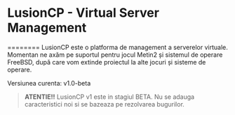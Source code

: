 # LusionCP - Virtual Server Management
========
LusionCP este o platforma de management a serverelor virtuale. Momentan ne axăm pe suportul pentru jocul Metin2 și sistemul de operare FreeBSD, după care vom extinde proiectul la alte jocuri și sisteme de operare.

Versiunea curenta: v1.0-beta

>**ATENTIE!!** LusionCP v1 este in stagiul BETA. Nu se adauga caracteristici noi si se bazeaza pe rezolvarea bugurilor.
